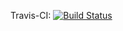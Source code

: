 Travis-CI: [![Build Status](https://travis-ci.org/ipa320/cob_environments.svg?branch=indigo_dev)](https://travis-ci.org/ipa320/cob_environments)
